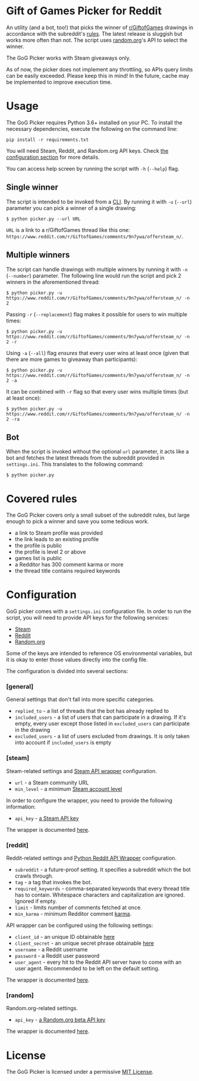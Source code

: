 # Gift of Games Picker for Reddit

An utility (and a bot, too!) that picks the winner of [r/GiftofGames](https://www.reddit.com/r/GiftofGames) drawings in accordance with the subreddit's [rules](https://www.reddit.com/r/GiftofGames/wiki/rules). The latest release is sluggish but works more often than not. The script uses [random.org](https://www.random.org/)'s API to select the winner.

The GoG Picker works with Steam giveaways only.

As of now, the picker does not implement any throttling, so APIs query limits can be easily exceeded. Please keep this in mind! In the future, cache may be implemented to improve execution time.

# Usage

The GoG Picker requires Python 3.6+ installed on your PC. To install the necessary dependencies, execute the following on the command line:

```
pip install -r requirements.txt
```

You will need Steam, Reddit, and Random.org API keys. Check [the configuration section](#configuration) for more details. 

You can access help screen by running the script with `-h` (`--help`) flag.

## Single winner

The script is intended to be invoked from a [CLI](https://en.wikipedia.org/wiki/Command-line_interface). By running it with `-u` (`--url`) parameter you can pick a winner of a single drawing:

```
$ python picker.py --url URL
```

`URL` is a link to a r/GiftofGames thread like this one: `https://www.reddit.com/r/GiftofGames/comments/9n7ywa/offersteam_n/`.

## Multiple winners

The script can handle drawings with multiple winners by running it with `-n` (`--number`) parameter. The following line would run the script and pick 2 winners in the aforementioned thread:

```
$ python picker.py -u https://www.reddit.com/r/GiftofGames/comments/9n7ywa/offersteam_n/ -n 2
``` 
 
Passing `-r` (`--replacement`) flag makes it possible for users to win multiple times:

```
$ python picker.py -u https://www.reddit.com/r/GiftofGames/comments/9n7ywa/offersteam_n/ -n 2 -r 
``` 

Using `-a` (`--all`) flag *ensures* that every user wins at least once (given that there are more games to giveaway than participants):

```
$ python picker.py -u https://www.reddit.com/r/GiftofGames/comments/9n7ywa/offersteam_n/ -n 2 -a 
``` 

It can be combined with `-r` flag so that every user wins multiple times (but at least once):

```
$ python picker.py -u https://www.reddit.com/r/GiftofGames/comments/9n7ywa/offersteam_n/ -n 2 -ra
``` 

## Bot
When the script is invoked without the optional `url` parameter, it acts like a bot and fetches the latest threads from the subreddit provided in `settings.ini`. This translates to the following command:

```
$ python picker.py
```

# Covered rules

The GoG Picker covers only a small subset of the subreddit rules, but large enough to pick a winner and save you some tedious work.

* a link to Steam profile was provided
* the link leads to an existing profile
* the profile is public
* the profile is level 2 or above
* games list is public
* a Redditor has 300 comment karma or more
* the thread title contains required keywords

# Configuration

GoG picker comes with a `settings.ini` configuration file. In order to run the script, you will need to provide API keys for the following services:

* [Steam](https://steamcommunity.com/dev/apikey)
* [Reddit](https://www.reddit.com/prefs/apps/)
* [Random.org](https://api.random.org/api-keys/beta)

Some of the keys are intended to reference OS environmental variables, but it is okay to enter those values directly into the config file.

The configuration is divided into several sections:

### [general]

General settings that don't fall into more specific categories.

* `replied_to` - a list of threads that the bot has already replied to
* `included_users` - a list of users that can participate in a drawing. If it's empty, every user except those listed in `excluded_users` can participate in the drawing
* `excluded_users` - a list of users excluded from drawings. It is only taken into account if `included_users` is empty

### [steam]

Steam-related settings and [Steam API wrapper](https://github.com/ValvePython/steam) configuration.

* `url` - a Steam community URL
* `min_level` - a minimum [Steam account level](https://support.steampowered.com/kb_article.php?ref=4395-TUZC-9912)

In order to configure the wrapper, you need to provide the following information:

* `api_key` - [a Steam API key](https://steamcommunity.com/dev/apikey)

The wrapper is documented [here](https://steam.readthedocs.io/en/latest/).

### [reddit]

Reddit-related settings and [Python Reddit API Wrapper](https://github.com/praw-dev/praw) configuration.

* `subreddit` - a future-proof setting. It specifies a subreddit which the bot crawls through.
* `tag` - a tag that invokes the bot.
* `required_keywords` - comma-separated keywords that every thread title has to contain. Whitespace characters and capitalization are ignored. Ignored if empty.
* `limit` - limits number of comments fetched at once.
* `min_karma` - minimum Redditor comment [karma](https://www.reddit.com/wiki/faq#wiki_what_is_that_number_next_to_usernames.3F_and_what_is_karma.3F).

API wrapper can be configured using the following settings:

* `client_id` - an unique ID obtainable [here](https://www.reddit.com/prefs/apps)
* `client_secret` - an unique secret phrase obtainable [here](https://www.reddit.com/prefs/apps)
* `username` - a Reddit username
* `password` - a Reddit user password
* `user_agent` - every hit to the Reddit API server have to come with an user agent. Recommended to be left on the default setting.

The wrapper is documented [here](https://praw.readthedocs.io/en/latest/).

### [random]

Random.org-related settings.

* `api_key` - [a Random.org beta API key](https://api.random.org/api-keys/beta)

The wrapper is documented [here](https://github.com/RandomOrg/JSON-RPC-Python).

# License

The GoG Picker is licensed under a permissive [MIT License](LICENSE).
